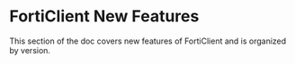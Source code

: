 # FortiClient New Features

This section of the doc covers new features of FortiClient and is organized by version.